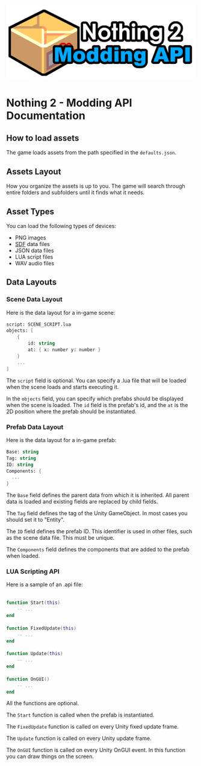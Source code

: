 ![](assets/logo.png)

# Nothing 2 - Modding API Documentation

## How to load assets

The game loads assets from the path specified in the `defaults.json`.

## Assets Layout

How you organize the assets is up to you. The game will search through entire folders and subfolders until it finds what it needs.

## Asset Types

You can load the following types of devices:
- PNG images
- [SDF](https://github.com/BBpezsgo/data-utilities/wiki/Custom-File-Format) data files
- JSON data files
- LUA script files
- WAV audio files

## Data Layouts

### Scene Data Layout

Here is the data layout for a in-game scene:
```meta
script: SCENE_SCRIPT.lua
objects: [
    {
        id: string
        at: { x: number y: number }
    }
    ...
]
```

The `script` field is optional. You can specify a .lua file that will be loaded when the scene loads and starts executing it.

In the `objects` field, you can specify which prefabs should be displayed when the scene is loaded.
The `id` field is the prefab's id, and the `at` is the 2D position where the prefab should be instantiated.

### Prefab Data Layout

Here is the data layout for a in-game prefab:
```meta
Base: string
Tag: string
ID: string
Components: {
  ...
}
```

The `Base` field defines the parent data from which it is inherited. All parent data is loaded and existing fields are replaced by child fields.

The `Tag` field defines the tag of the Unity GameObject. In most cases you should set it to "Entity".

The `ID` field defines the prefab ID. This identifier is used in other files, such as the scene data file. This must be unique.

The `Components` field defines the components that are added to the prefab when loaded.

### LUA Scripting API

Here is a sample of an .api file:
```lua

function Start(this)
    -- ...
end

function FixedUpdate(this)
    -- ...
end

function Update(this)
    -- ...
end

function OnGUI()
    -- ...
end
```

All the functions are optional.

The `Start` function is called when the prefab is instantiated.

The `FixedUpdate` function is called on every Unity fixed update frame.

The `Update` function is called on every Unity update frame.

The `OnGUI` function is called on every Unity OnGUI event. In this function you can draw things on the screen.
